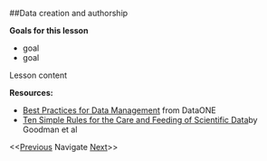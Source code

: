 ##Data creation and authorship

**Goals for this lesson**

* goal
* goal

Lesson content


**Resources:**

* [Best Practices for Data Management](https://www.dataone.org/sites/all/documents/DataONE_BP_Primer_020212.pdf) from DataONE
* [Ten Simple Rules for the Care and Feeding of Scientific Data](http://journals.plos.org/ploscompbiol/article?id=10.1371/journal.pcbi.1003542)by Goodman et al

<<[Previous](https://github.com/cbahlai/OSRR_course/blob/master/04_understanding_other_peoples_data_metadata.md)  Navigate [Next](https://github.com/cbahlai/OSRR_course/blob/master/06_data.cleaning.md)>>


